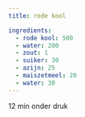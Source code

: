 ```yaml
---
title: rode kool

ingredients:
  - rode kool: 500
  - water: 200
  - zout: 1
  - suiker: 30
  - azijn: 25
  - maiszetmeel: 20
  - water: 30
---
```

12 min onder druk
 
